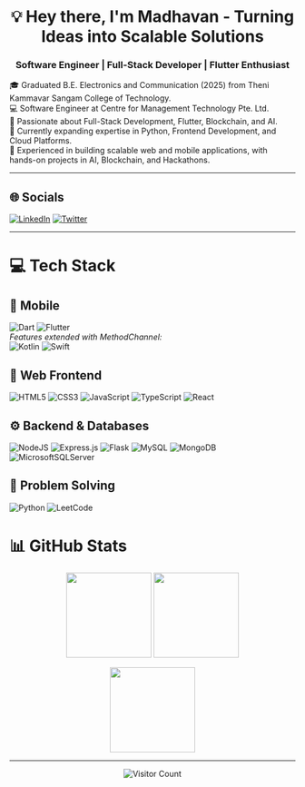 <h1 align="center">💡 Hey there, I'm Madhavan - Turning Ideas into Scalable Solutions</h1>
<h3 align="center">Software Engineer | Full-Stack Developer | Flutter Enthusiast</h3>

🎓 Graduated B.E. Electronics and Communication (2025) from Theni Kammavar Sangam College of Technology.<br>
💻 Software Engineer at Centre for Management Technology Pte. Ltd.<br>
🚀 Passionate about Full-Stack Development, Flutter, Blockchain, and AI.<br>
🌱 Currently expanding expertise in Python, Frontend Development, and Cloud Platforms.<br>
📱 Experienced in building scalable web and mobile applications, with hands-on projects in AI, Blockchain, and Hackathons.<br>

---

## 🌐 Socials
[![LinkedIn](https://img.shields.io/badge/LinkedIn-%230077B5.svg?logo=linkedin&logoColor=white)](https://linkedin.com/in/madhavan-v) 
[![Twitter](https://img.shields.io/badge/Twitter-%231DA1F2.svg?logo=Twitter&logoColor=white)](https://twitter.com/@Madhavan94452) 

---

# 💻 Tech Stack

## 📱 Mobile
![Dart](https://img.shields.io/badge/dart-%230175C2.svg?style=for-the-badge&logo=dart&logoColor=white)
![Flutter](https://img.shields.io/badge/Flutter-%2302569B.svg?style=for-the-badge&logo=Flutter&logoColor=white)  
*Features extended with MethodChannel:*  
![Kotlin](https://img.shields.io/badge/kotlin-%237F52FF.svg?style=for-the-badge&logo=kotlin&logoColor=white)
![Swift](https://img.shields.io/badge/swift-F54A2A?style=for-the-badge&logo=swift&logoColor=white)

## 🎨 Web Frontend
![HTML5](https://img.shields.io/badge/html5-%23E34F26.svg?style=for-the-badge&logo=html5&logoColor=white)
![CSS3](https://img.shields.io/badge/css3-%231572B6.svg?style=for-the-badge&logo=css3&logoColor=white)
![JavaScript](https://img.shields.io/badge/javascript-%23323330.svg?style=for-the-badge&logo=javascript&logoColor=%23F7DF1E)
![TypeScript](https://img.shields.io/badge/typescript-%23007ACC.svg?style=for-the-badge&logo=typescript&logoColor=white)
![React](https://img.shields.io/badge/react-%2320232a.svg?style=for-the-badge&logo=react&logoColor=%2361DAFB)

## ⚙️ Backend & Databases
![NodeJS](https://img.shields.io/badge/node.js-6DA55F?style=for-the-badge&logo=node.js&logoColor=white)
![Express.js](https://img.shields.io/badge/express.js-%23404d59.svg?style=for-the-badge&logo=express&logoColor=%2361DAFB)
![Flask](https://img.shields.io/badge/flask-%23000.svg?style=for-the-badge&logo=flask&logoColor=white)
![MySQL](https://img.shields.io/badge/mysql-4479A1.svg?style=for-the-badge&logo=mysql&logoColor=white)
![MongoDB](https://img.shields.io/badge/MongoDB-%234ea94b.svg?style=for-the-badge&logo=mongodb&logoColor=white)
![MicrosoftSQLServer](https://img.shields.io/badge/Microsoft%20SQL%20Server-CC2927?style=for-the-badge&logo=microsoft%20sql%20server&logoColor=white)

## 🧩 Problem Solving
![Python](https://img.shields.io/badge/python-3670A0?style=for-the-badge&logo=python&logoColor=ffdd54)
![LeetCode](https://img.shields.io/badge/LeetCode-000000?style=for-the-badge&logo=LeetCode&logoColor=#d16c06)


# 📊 GitHub Stats

<p align="center">
  <img src="https://github-readme-stats.vercel.app/api?username=MADHAVAN-BE-2003&theme=dark&hide_border=false&include_all_commits=false&count_private=false" height="150"/>
  <img src="https://github-readme-streak-stats.herokuapp.com/?user=MADHAVAN-BE-2003&theme=dark&hide_border=false" height="150"/>
</p>

<p align="center">
  <img src="https://github-readme-stats.vercel.app/api/top-langs/?username=MADHAVAN-BE-2003&theme=dark&hide_border=false&include_all_commits=false&count_private=false&layout=compact" height="150"/>
</p>

---

<p align="center">
  <img src="https://komarev.com/ghpvc/?username=MADHAVAN-BE-2003&label=Profile%20Views&color=blue&style=flat" alt="Visitor Count"/>
</p>

<!-- Proudly created with GPRM ( https://gprm.itsvg.in ) -->
